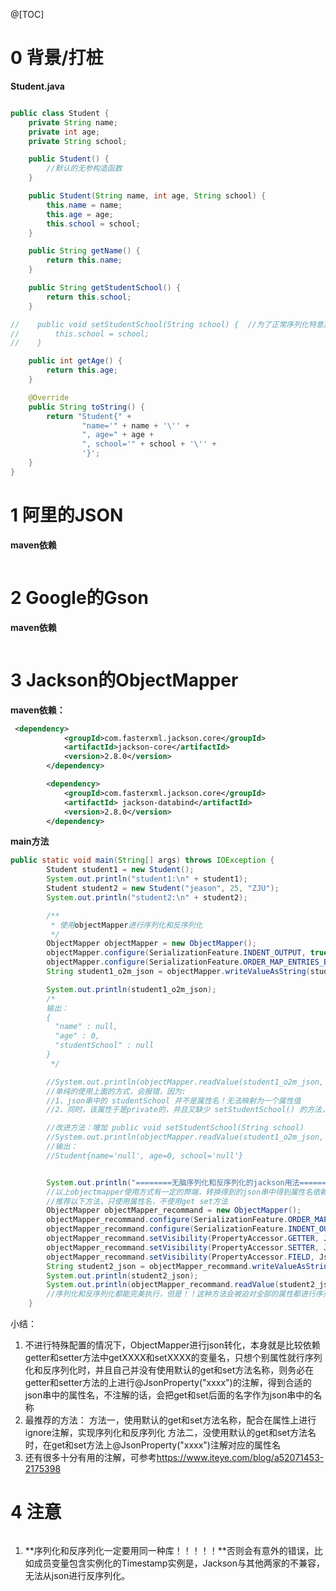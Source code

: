 ﻿@[TOC]
# 0 背景/打桩
**Student.java**
```java

public class Student {
    private String name;
    private int age;
    private String school;

    public Student() {
        //默认的无参构造函数
    }

    public Student(String name, int age, String school) {
        this.name = name;
        this.age = age;
        this.school = school;
    }

    public String getName() {
        return this.name;
    }

    public String getStudentSchool() {
        return this.school;
    }

//    public void setStudentSchool(String school) {  //为了正常序列化特意加上的
//        this.school = school;
//    }

    public int getAge() {
        return this.age;
    }

    @Override
    public String toString() {
        return "Student{" +
                "name='" + name + '\'' +
                ", age=" + age +
                ", school='" + school + '\'' +
                '}';
    }
}

```
# 1 阿里的JSON
**maven依赖**
```xml

```
# 2 Google的Gson
**maven依赖**
```xml

```
# 3 Jackson的ObjectMapper
**maven依赖：**
```xml
 <dependency>
            <groupId>com.fasterxml.jackson.core</groupId>
            <artifactId>jackson-core</artifactId>
            <version>2.8.0</version>
        </dependency>

        <dependency>
            <groupId>com.fasterxml.jackson.core</groupId>
            <artifactId> jackson-databind</artifactId>
            <version>2.8.0</version>
        </dependency>
```
**main方法**
```java
public static void main(String[] args) throws IOException {
        Student student1 = new Student();
        System.out.println("student1:\n" + student1);
        Student student2 = new Student("jeason", 25, "ZJU");
        System.out.println("student2:\n" + student2);

        /**
         * 使用objectMapper进行序列化和反序列化
         */
        ObjectMapper objectMapper = new ObjectMapper();
        objectMapper.configure(SerializationFeature.INDENT_OUTPUT, true);//序列化设置，为true是标准的json串，自带换行
        objectMapper.configure(SerializationFeature.ORDER_MAP_ENTRIES_BY_KEYS, true);
        String student1_o2m_json = objectMapper.writeValueAsString(student1);

        System.out.println(student1_o2m_json);
        /*
        输出：
        {
          "name" : null,
          "age" : 0,
          "studentSchool" : null
        }
         */

        //System.out.println(objectMapper.readValue(student1_o2m_json, Student.class));
        //单纯的使用上面的方式，会报错，因为:
        //1、json串中的 studentSchool 并不是属性名！无法映射为一个属性值
        //2、同时，该属性于是private的，并且又缺少 setStudentSchool() 的方法，更加不能映射了

        //改进方法：增加 public void setStudentSchool(String school)
        //System.out.println(objectMapper.readValue(student1_o2m_json, Student.class));
        //输出：
        //Student{name='null', age=0, school='null'}


        System.out.println("========无脑序列化和反序列化的jackson用法=======");
        //以上objectmapper使用方式有一定的弊端，转换得到的json串中得到属性名依赖get set方法中的名字
        //推荐以下方法，只使用属性名，不使用get set方法
        ObjectMapper objectMapper_recommand = new ObjectMapper();
        objectMapper_recommand.configure(SerializationFeature.ORDER_MAP_ENTRIES_BY_KEYS, true);
        objectMapper_recommand.configure(SerializationFeature.INDENT_OUTPUT, true);
        objectMapper_recommand.setVisibility(PropertyAccessor.GETTER, JsonAutoDetect.Visibility.NONE);//忽略getter方法1
        objectMapper_recommand.setVisibility(PropertyAccessor.SETTER, JsonAutoDetect.Visibility.NONE);//忽略setter方法
        objectMapper_recommand.setVisibility(PropertyAccessor.FIELD, JsonAutoDetect.Visibility.ANY);//所有可见范围的属性都进行序列化
        String student2_json = objectMapper_recommand.writeValueAsString(student2);
        System.out.println(student2_json);
        System.out.println(objectMapper_recommand.readValue(student2_json, Student.class));
		//序列化和反序列化都能完美执行，但是！！这种方法会被迫对全部的属性都进行序列化，并且忽略ignore的注解
    }

```
小结：
1. 不进行特殊配置的情况下，ObjectMapper进行json转化，本身就是比较依赖getter和setter方法中getXXXX和setXXXX的变量名，只想个别属性就行序列化和反序列化时，并且自己并没有使用默认的get和set方法名称，则务必在getter和setter方法的上进行@JsonProperty("xxxx")的注解，得到合适的json串中的属性名，不注解的话，会把get和set后面的名字作为json串中的名称
2. 最推荐的方法：
方法一，使用默认的get和set方法名称，配合在属性上进行ignore注解，实现序列化和反序列化
方法二，没使用默认的get和set方法名时，在get和set方法上@JsonProperty("xxxx")注解对应的属性名
3. 还有很多十分有用的注解，可参考<https://www.iteye.com/blog/a52071453-2175398>
# 4 注意
```java

```
1. **序列化和反序列化一定要用同一种库！！！！！**否则会有意外的错误，比如成员变量包含实例化的Timestamp实例是，Jackson与其他两家的不兼容，无法从json进行反序列化。
